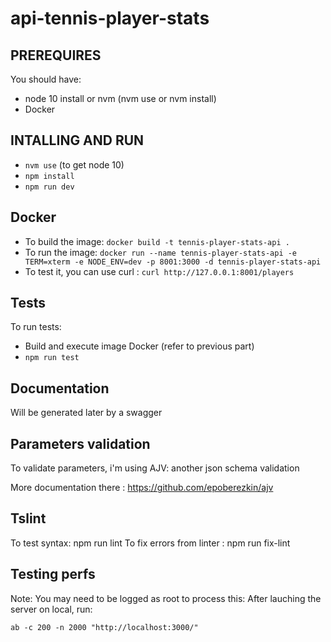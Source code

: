 # api-tennis-player-stats

## PREREQUIRES
You should have:
- node 10 install or nvm (nvm use or nvm install)
- Docker

## INTALLING AND RUN
- `nvm use` (to get node 10)
- `npm install`
- `npm run dev`

## Docker
- To build the image: `docker build -t tennis-player-stats-api .`
- To run the image: `docker run --name tennis-player-stats-api -e TERM=xterm -e NODE_ENV=dev -p 8001:3000 -d tennis-player-stats-api`
- To test it, you can use curl : `curl http://127.0.0.1:8001/players`

## Tests
To run tests:
- Build and execute image Docker (refer to previous part)
- `npm run test`

## Documentation
Will be generated later by a swagger

## Parameters validation
To validate parameters, i'm using AJV: another json schema validation

More documentation there : https://github.com/epoberezkin/ajv

## Tslint
To test syntax: npm run lint
To fix errors from linter : npm run fix-lint

## Testing perfs
Note: You may need to be logged as root to process this:
After lauching the server on local, run:

`ab -c 200 -n 2000 "http://localhost:3000/"`
